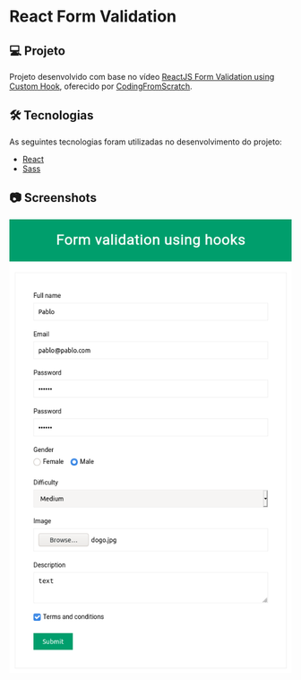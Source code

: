 # React Form Validation

## 💻 Projeto

Projeto desenvolvido com base no vídeo [ReactJS Form Validation using Custom Hook][video], oferecido por [CodingFromScratch][channel].

## 🛠 Tecnologias

As seguintes tecnologias foram utilizadas no desenvolvimento do projeto:

- [React][react]
- [Sass][sass]

## 📷 Screenshots

<kbd>
  <img src=".github/screenshot.png" alt="Form" width="600" />
</kbd>

[video]: https://www.youtube.com/watch?v=0bIKucQPbTY
[channel]: https://www.youtube.com/channel/UCS2UjgEPEybOx1toY7aKRJg
[react]: https://reactjs.org/
[sass]: https://sass-lang.com/
